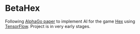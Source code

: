 # BetaHex

Following [AlphaGo paper](https://storage.googleapis.com/deepmind-media/alphago/AlphaGoNaturePaper.pdf)
to implement AI for the game
[Hex](https://en.wikipedia.org/wiki/Hex_(board_game))
using [TensorFlow](https://tensorflow.org).
Project is in very early stages.
